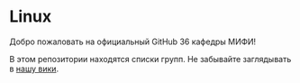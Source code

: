 Linux
=====

Добро пожаловать на официальный GitHub 36 кафедры МИФИ!

В этом репозитории находятся списки групп. Не забывайте заглядывать
в [нашу вики](https://github.com/kaf36/linux/wiki).
